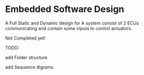 # Embedded Software Design


A Full Static and Dynamic design for A system consist of 2 ECUs communicating and contain some inputs to control actuators.

Not Completed yet! 

TODO: 


add Folder structure


add Sequence digrams